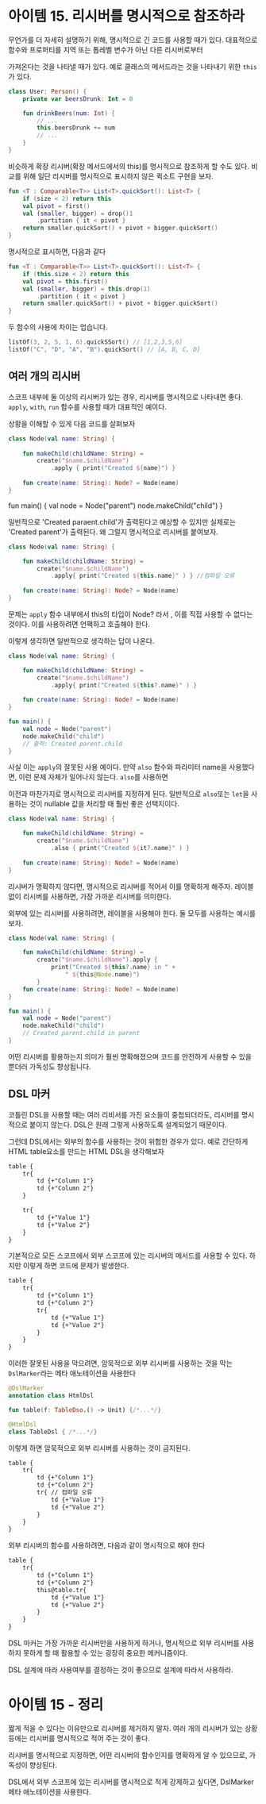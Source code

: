 # 아이템 15. 리시버를 명시적으로 참조하라

무언가를 더 자세히 설명하기 위해, 명시적으로 긴 코드를 사용할 때가 있다. 대표적으로 함수와 프로퍼티를 지역 또는 톱레벨 변수가 아닌 다른 리시버로부터

가져온다는 것을 나타낼 때가 있다. 예로 클래스의 메서드라는 것을 나타내기 위한 `this`가 있다.

```kotlin
class User: Person() {
    private var beersDrunk: Int = 0

    fun drinkBeers(num: Int) {
        // ...
        this.beersDrunk += num
        // ...
    }
}
```

비슷하게 확장 리시버(확장 메서드에서의 this)를 명시적으로 참조하게 할 수도 있다. 비교를 위해 일단 리시버를 명시적으로 표시하지 않은 퀵소트 구현을 보자.

```kotlin
fun <T : Comparable<T>> List<T>.quickSort(): List<T> {
    if (size < 2) return this
    val pivot = first()
    val (smaller, bigger) = drop()1
        .partition { it < pivot }
    return smaller.quickSort() + pivot + bigger.quickSort()
}
```

명시적으로 표시하면, 다음과 같다

```kotlin
fun <T : Comparable<T>> List<T>.quickSort(): List<T> {
    if (this.size < 2) return this
    val pivot = this.first()
    val (smaller, bigger) = this.drop(1)
        .partition { it < pivot }
    return smaller.quickSort() + pivot + bigger.quickSort()
}
```

두 함수의 사용에 차이는 업습니다.

```kotlin
listOf(3, 2, 5, 1, 6).quickSSort() // [1,2,3,5,6]
listOf("C", "D", "A", "B").quickSort() // [A, B, C, D]
```

## 여러 개의 리시버

스코프 내부에 둘 이상의 리시버가 있는 경우, 리시버를 명시적으로 나타내면 좋다. `apply`, `with`, `run` 함수를 사용할 때가 대표적인 예이다.

상황을 이해할 수 있게 다음 코드를 살펴보자

```kotlin
class Node(val name: String) {
    
    fun makeChild(childName: String) = 
        create("$name.$childName")
            .apply { print("Created ${name}") }
    
    fun create(name: String): Node? = Node(name)
}
```

fun main() {
    val node = Node("parent")
    node.makeChild("child")
}

일반적으로 'Created paraent.child'가 출력된다고 예상할 수 있지만 실제로는 'Created parent'가 출력된다. 왜 그럴지 명시적으로 리시버를 붙여보자.

```kotlin
class Node(val name: String) {

    fun makeChild(childName: String) = 
        create("$name.$childName")
            .apply{ print("Created ${this.name}" ) } //컴파일 오류
    
    fun create(name: String): Node? = Node(name)
}
```

문제는 `apply` 함수 내부에서 this의 타입이 Node? 라서 , 이를 직접 사용할 수 없다는 것이다. 이를 사용하려면 언팩하고 호출해야 한다.

이렇게 생각하면 일반적으로 생각하는 답이 나온다.

```kotlin
class Node(val name: String) {

    fun makeChild(childName: String) = 
        create("$name.$childName")
            .apply{ print("Created ${this?.name}" ) } 
    
    fun create(name: String): Node? = Node(name)
}

fun main() {
    val node = Node("parent")
    node.makeChild("child")
    // 출력: Created parent.child
}
```

사실 이는 `apply`의 잘못된 사용 예이다. 만약 `also` 함수와 파라미터 name을 사용했다면, 이런 문제 자체가 일어나지 않는다. `also`를 사용하면

이전과 마찬가지로 명시적으로 리시버를 지정하게 된다. 일반적으로 `also`또는 `let`을 사용하는 것이 nullable 값을 처리할 때 훨씬 좋은 선택지이다.

```kotlin
class Node(val name: String) {

    fun makeChild(childName: String) =
        create("$name.$childName")
            .also { print("Created ${it?.name}" ) }
    
    fun create(name: String): Node? = Node(name)
}
```

리시버가 명확하지 않다면, 명시적으로 리시버를 적어서 이를 명확하게 해주자. 레이블 없이 리시버를 사용하면, 가장 가까운 리시버를 의미한다.

외부에 있는 리시버를 사용하려면, 레이블을 사용해야 한다. 둘 모두를 사용하는 예시를 보자.

```kotlin
class Node(val name: String) {

    fun makeChild(childName: String) = 
        create("$name.$childName").apply {
            print("Created ${this?.name} in " +
                " ${this@Node.name}")
        }
    fun create(name: String): Node? = Node(name)
}

fun main() {
    val node = Node("parent")
    node.makeChild("child")
    // Created parent.child in parent
}
```

어떤 리시버를 활용하는지 의미가 훨씬 명확해졌으며 코드를 안전하게 사용할 수 있을 뿐더러 가독성도 향상됩니다.

## DSL 마커

코틀린 DSL을 사용할 때는 여러 리비서를 가진 요소들이 중첩되더라도, 리시버를 명시적으로 붙이지 않는다. DSL은 원래 그렇게 사용하도록 설계되었기 때문이다.

그런데 DSL에서는 외부의 함수를 사용하는 것이 위험한 경우가 있다. 예로 간단하게 HTML table요소를 만드는 HTML DSL을 생각해보자

```html
table {
    tr{
        td {+"Column 1"}
        td {+"Column 2"}
    }

    tr{
        td {+"Value 1"}
        td {+"Value 2"}
    }
}
```

기본적으로 모든 스코프에서 외부 스코프에 있는 리시버의 메서드를 사용할 수 있다. 하지만 이렇게 하면 코드에 문제가 발생한다.

```html
table {
    tr{
        td {+"Column 1"}
        td {+"Column 2"}
        tr{
            td {+"Value 1"}
            td {+"Value 2"}
        }
    }
}
```

이러한 잘못된 사용을 막으려면, 암묵적으로 외부 리시버를 사용하는 것을 막는 `DslMarker`라는 메타 애노테이션을 사용한다

```kotlin
@DslMarker
annotation class HtmlDsl

fun table(f: TableDso.() -> Unit) {/*...*/}

@HtmlDsl
class TableDsl { /*...*/}
```

이렇게 하면 암묵적으로 외부 리시버를 사용하는 것이 금지된다.

```html
table {
    tr{
        td {+"Column 1"}
        td {+"Column 2"}
        tr{ // 컴파일 오류
            td {+"Value 1"}
            td {+"Value 2"}
        }
    }
}
```

외부 리시버의 함수를 사용하려면, 다음과 같이 명시적으로 해야 한다

```html
table {
    tr{
        td {+"Column 1"}
        td {+"Column 2"}
        this@table.tr{
            td {+"Value 1"}
            td {+"Value 2"}
        }
    }
}
```

DSL 마커는 가장 가까운 리시버만을 사용하게 하거나, 명시적으로 외부 리시버를 사용하지 못하게 할 때 활용할 수 있는 굉장히 중요한 메커니즘이다.

DSL 설계에 따라 사용여부를 결정하는 것이 좋으므로 설계에 따라서 사용하라.

# 아이템 15 - 정리
짧게 적을 수 있다는 이유만으로 리시버를 제거하지 말자. 여러 개의 리시버가 있는 상황 등에는 리시버를 명시적으로 적어 주는 것이 좋다.

리시버를 명시적으로 지정하면, 어떤 리시버의 함수인지를 명확하게 알 수 있으므로, 가독성이 향상된다.

DSL에서 외부 스코프에 있는 리시버를 명시적으로 적게 강제하고 싶다면, DslMarker 메타 애노테이션을 사용한다.